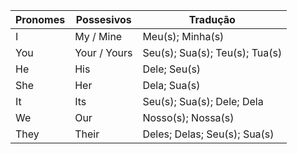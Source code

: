 
| Pronomes | Possesivos   | Tradução                       |
| -------- | ------------ | ------------------------------ |
| I        | My / Mine    | Meu(s); Minha(s)               |
| You      | Your / Yours | Seu(s); Sua(s); Teu(s); Tua(s) |
| He       | His          | Dele; Seu(s)                   |
| She<br>  | Her          | Dela; Sua(s)                   |
| It       | Its          | Seu(s); Sua(s); Dele; Dela     |
| We       | Our          | Nosso(s); Nossa(s)             |
| They     | Their        | Deles; Delas; Seu(s); Sua(s)   
